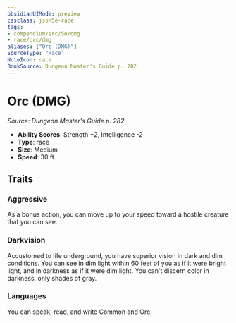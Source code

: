 ```yaml
---
obsidianUIMode: preview
cssclass: json5e-race
tags:
- compendium/src/5e/dmg
- race/orc/dmg
aliases: ["Orc (DMG)"]
SourceType: "Race"
NoteIcon: race
BookSource: Dungeon Master's Guide p. 282
---
```

# Orc (DMG)
*Source: Dungeon Master's Guide p. 282*  

- **Ability Scores**: Strength +2, Intelligence -2
- **Type**: race
- **Size**: Medium
- **Speed**: 30 ft.

## Traits

### Aggressive

As a bonus action, you can move up to your speed toward a hostile creature that you can see.

### Darkvision

Accustomed to life underground, you have superior vision in dark and dim conditions. You can see in dim light within 60 feet of you as if it were bright light, and in darkness as if it were dim light. You can't discern color in darkness, only shades of gray.

### Languages

You can speak, read, and write Common and Orc.